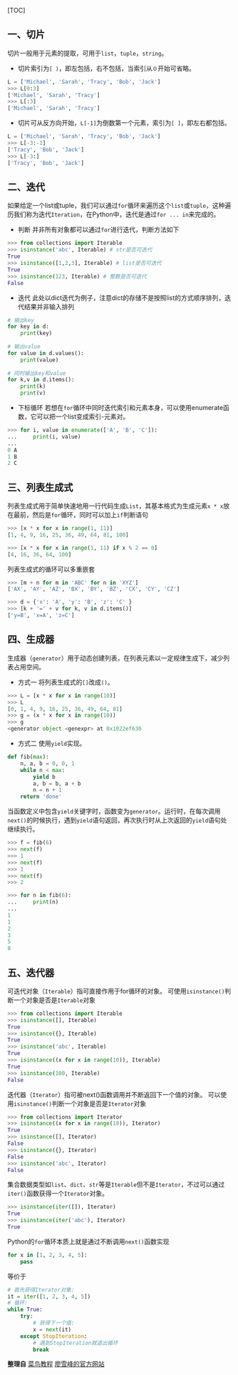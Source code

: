 [TOC]

## 一、切片
切片一般用于元素的提取，可用于`list`，`tuple`，`string`。
- 切片索引为`[ )`，即左包括，右不包括，当索引从`０`开始可省略。
```python
L = ['Michael', 'Sarah', 'Tracy', 'Bob', 'Jack']
>>> L[0:3]
['Michael', 'Sarah', 'Tracy']
>>> L[:3]
['Michael', 'Sarah', 'Tracy']
```
- 切片可从反方向开始，`L[-1]`为倒数第一个元素，索引为`[ ]`，即左右都包括。
```python
L = ['Michael', 'Sarah', 'Tracy', 'Bob', 'Jack']
>>> L[-3:-1]
['Tracy', 'Bob', 'Jack']
>>> L[-3:]
['Tracy', 'Bob', 'Jack']
```

## 二、迭代
如果给定一个list或tuple，我们可以通过`for`循环来遍历这个`list`或`tuple`，这种遍历我们称为迭代`Iteration`，在Python中，迭代是通过`for ... in`来完成的。
- 判断
  并非所有对象都可以通过`for`进行迭代，判断方法如下
```python
>>> from collections import Iterable
>>> isinstance('abc', Iterable) # str是否可迭代
True
>>> isinstance([1,2,3], Iterable) # list是否可迭代
True
>>> isinstance(123, Iterable) # 整数是否可迭代
False
```

- 迭代
  此处以dict迭代为例子，注意dict的存储不是按照list的方式顺序排列，迭代结果并非输入排列
```python
# 输出key
for key in d:
	print(key)
	
# 输出value
for value in d.values():
	print(value)
	
# 同时输出key和value
for k,v in d.items():
	print(k)
	print(v)
```
- 下标循环
  若想在`for`循环中同时迭代索引和元素本身，可以使用enumerate函数，它可以把一个list变成索引-元素对。
```python
>>> for i, value in enumerate(['A', 'B', 'C']):
...     print(i, value)
...
0 A
1 B
2 C
```
## 三、列表生成式
列表生成式用于简单快速地用一行代码生成`List`，其基本格式为生成元素`x * x`放在最前，然后是`for`循环，同时可以加上`if`判断语句
```python
>>> [x * x for x in range(1, 11)]
[1, 4, 9, 16, 25, 36, 49, 64, 81, 100]

>>> [x * x for x in range(1, 11) if x % 2 == 0]
[4, 16, 36, 64, 100]
```
列表生成式的循环可以多重嵌套
```python
>>> [m + n for m in 'ABC' for n in 'XYZ']
['AX', 'AY', 'AZ', 'BX', 'BY', 'BZ', 'CX', 'CY', 'CZ']

>>> d = {'x': 'A', 'y': 'B', 'z': 'C' }
>>> [k + '=' + v for k, v in d.items()]
['y=B', 'x=A', 'z=C']
```
## 四、生成器
生成器（`generator`）用于动态创建列表，在列表元素以一定规律生成下，减少列表占用空间。
- 方式一
  将列表生成式的`[]`改成`()`。
```python
>>> L = [x * x for x in range(10)]
>>> L
[0, 1, 4, 9, 16, 25, 36, 49, 64, 81]
>>> g = (x * x for x in range(10))
>>> g
<generator object <genexpr> at 0x1022ef630
```

- 方式二
  使用`yield`实现。
```python
def fib(max):
    n, a, b = 0, 0, 1
    while n < max:
        yield b
        a, b = b, a + b
        n = n + 1
    return 'done'
```
当函数定义中包含`yield`关键字时，函数变为`generator`。运行时，在每次调用`next()`的时候执行，遇到`yield`语句返回，再次执行时从上次返回的`yield`语句处继续执行。
```python
>>> f = fib(6)
>>> next(f)
>>> 1
>>> next(f)
>>> 1
>>> next(f)
>>> 2

>>> for n in fib(6):
...     print(n)
...
1
1
2
3
5
8
```

## 五、迭代器
可迭代对象（`Iterable`）指可直接作用于for循环的对象。
可使用`isinstance()`判断一个对象是否是`Iterable`对象
```python
>>> from collections import Iterable
>>> isinstance([], Iterable)
True
>>> isinstance({}, Iterable)
True
>>> isinstance('abc', Iterable)
True
>>> isinstance((x for x in range(10)), Iterable)
True
>>> isinstance(100, Iterable)
False
```
迭代器（`Iterator`）指可被next()函数调用并不断返回下一个值的对象。
可以使用`isinstance()`判断一个对象是否是`Iterator`对象
```python
>>> from collections import Iterator
>>> isinstance((x for x in range(10)), Iterator)
True
>>> isinstance([], Iterator)
False
>>> isinstance({}, Iterator)
False
>>> isinstance('abc', Iterator)
False
```
集合数据类型如`list`、`dict`、`str`等是`Iterable`但不是`Iterator`，不过可以通过`iter()`函数获得一个`Iterator`对象。
```python
>>> isinstance(iter([]), Iterator)
True
>>> isinstance(iter('abc'), Iterator)
True
```
Python的`for`循环本质上就是通过不断调用`next()`函数实现
```python
for x in [1, 2, 3, 4, 5]:
    pass
```
等价于
```python
# 首先获得Iterator对象:
it = iter([1, 2, 3, 4, 5])
# 循环:
while True:
    try:
        # 获得下一个值:
        x = next(it)
    except StopIteration:
        # 遇到StopIteration就退出循环
        break
```

**整理自**
[菜鸟教程](http://www.runoob.com/python3/python3-tutorial.html)
[廖雪峰的官方网站](https://www.liaoxuefeng.com/wiki/0014316089557264a6b348958f449949df42a6d3a2e542c000/0014317568446245b3e1c8837414168bcd2d485e553779e000)